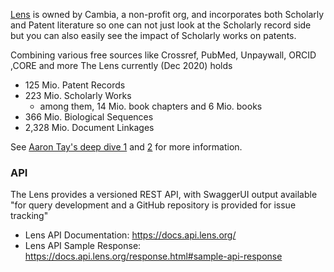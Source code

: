 [Lens](https://www.lens.org/) is owned by Cambia, a non-profit org, and incorporates both Scholarly and Patent literature so one can not just look at the Scholarly record side but you can also easily see the impact of Scholarly works on patents. 

Combining various free sources like Crossref, PubMed, Unpaywall, ORCID ,CORE and more The Lens currently (Dec 2020) holds

* 125 Mio. Patent Records
* 223 Mio. Scholarly Works
   * among them, 14 Mio. book chapters and 6 Mio. books 
* 366 Mio. Biological Sequences
* 2,328 Mio. Document Linkages 

See [Aaron Tay's deep dive 1](https://aarontay.medium.com/6-reasons-why-you-should-try-lens-org-c40abb09ec6f) and [2](https://about.lens.org/news/the-rise-of-the-open-discovery-indexes-lens-org-semantic-scholar-and-scinapse/) for more information.

### API

The Lens provides a versioned REST API, with SwaggerUI output available "for query development and a GitHub repository is provided for issue tracking"
* Lens API Documentation: https://docs.api.lens.org/
* Lens API Sample Response: https://docs.api.lens.org/response.html#sample-api-response

